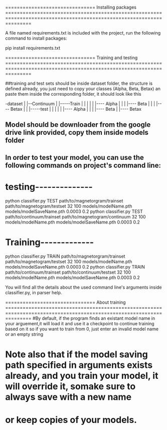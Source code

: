 =============================== Installing packages =====================================================================================================================

A file named requirements.txt is included with the project, run the following command to install packages:


pip install requirements.txt






=============================== Training and testing =====================================================================================================================

##training and test sets should be inside dataset folder, the structure is defined already, 
you just need to copy your classes (Alpha, Beta, Betax) an paste them inside the corresponding folder, it should look like this


-dataset
 |
 |--Continuum
	|
	|-----Train
	|	|
	|	|
	|	|---- Alpha
	|	|
	|	|---- Beta
	|	|
	|	|---- Betax
	|
	|
	|-----test
	|	|
	|	|
	|	|---- Alpha
	|	|
	|	|---- Beta
		|
		|---- Betax

## Model should be downloader from the google drive link provided, copy them inside models folder



## In order to test your model, you can use the following commands on project's command line:

# testing--------------

python classifier.py TEST  path/to/magnetorgram/trainset path/to/magnetogram/testset 32 100 models/modelName.pth models/modelSaveName.pth 0.0003 0.2
python classifier.py TEST  path/to/continuum/trainset path/to/magnetogram/continuum 32 100 models/modelName.pth models/modelSaveName.pth 0.0003 0.2



# Training-------------

python classifier.py TRAIN  path/to/magnetorgram/trainset path/to/magnetogram/testset 32 100 models/modelName.pth models/modelSaveName.pth 0.0003 0.2
python classifier.py TRAIN  path/to/continuum/trainset path/to/continuum/testset 32 100 models/modelName.pth models/modelSaveName.pth 0.0003 0.2



You will find all the details about the used command line's arguments inside classifier.py, in parser help.






=============================== About training =====================================================================================================================
#By default, if the program finds an existant model name in your arguement,it will load it and use it a checkpoint to continue training based on it
so if you want to train from 0, just enter an invalid model name or an empty string

# Note also that if the model saving path specified in arguments exists already, and you train your model, it will override it, somake sure to always save with a new name
or keep copies of your models.
======================================================================================================================================================================

